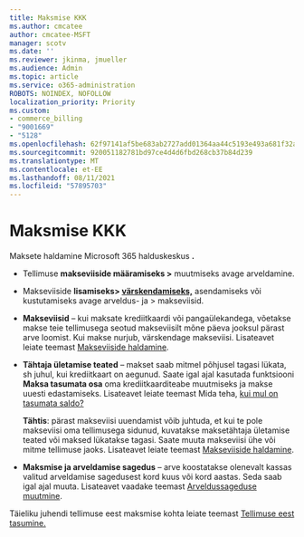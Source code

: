 ```yaml
---
title: Maksmise KKK
ms.author: cmcatee
author: cmcatee-MSFT
manager: scotv
ms.date: ''
ms.reviewer: jkinma, jmueller
ms.audience: Admin
ms.topic: article
ms.service: o365-administration
ROBOTS: NOINDEX, NOFOLLOW
localization_priority: Priority
ms.custom:
- commerce_billing
- "9001669"
- "5128"
ms.openlocfilehash: 62f97141af5be683ab2727add01364aa44c5193e493a681f32acd208f7197825
ms.sourcegitcommit: 920051182781bd97ce4d4d6fbd268cb37b84d239
ms.translationtype: MT
ms.contentlocale: et-EE
ms.lasthandoff: 08/11/2021
ms.locfileid: "57895703"
---
```

# <a name="payment-faq"></a>Maksmise KKK

Maksete haldamine Microsoft 365 halduskeskus **.**

- Tellimuse **makseviiside määramiseks [](https://go.microsoft.com/fwlink/p/?linkid=842054) >** muutmiseks avage arveldamine.
- Makseviiside **lisamiseks> [värskendamiseks,](https://go.microsoft.com/fwlink/p/?linkid=2018806)** asendamiseks või kustutamiseks avage arveldus- ja > makseviisid.

- **Makseviisid** – kui maksate krediitkaardi või pangaülekandega, võetakse makse teie tellimusega seotud makseviisilt mõne päeva jooksul pärast arve loomist. Kui makse nurjub, värskendage makseviisi. Lisateavet leiate teemast [Makseviiside haldamine](https://docs.microsoft.com/microsoft-365/commerce/billing-and-payments/manage-payment-methods).

- **Tähtaja ületamise teated** – makset saab mitmel põhjusel tagasi lükata, sh juhul, kui krediitkaart on aegunud. Saate igal ajal kasutada funktsiooni **Maksa tasumata osa** oma krediitkaarditeabe muutmiseks ja makse uuesti edastamiseks. Lisateavet leiate teemast Mida teha, [kui mul on tasumata saldo?](https://docs.microsoft.com/microsoft-365/commerce/billing-and-payments/pay-for-your-subscription#what-if-i-have-an-outstanding-balance)

    **Tähtis**: pärast makseviisi uuendamist võib juhtuda, et kui te pole makseviisi oma tellimusega sidunud, kuvatakse maksetähtaja ületamise teated või maksed lükatakse tagasi. Saate muuta makseviisi ühe või mitme tellimuse jaoks. Lisateavet leiate teemast [Makseviiside haldamine](https://docs.microsoft.com/microsoft-365/commerce/billing-and-payments/manage-payment-methods).

- **Maksmise ja arveldamise sagedus** – arve koostatakse olenevalt kassas valitud arveldamise sagedusest kord kuus või kord aastas. Seda saab igal ajal muuta. Lisateavet vaadake teemast [Arveldussageduse muutmine](https://docs.microsoft.com/microsoft-365/commerce/billing-and-payments/change-payment-frequency).

Täieliku juhendi tellimuse eest maksmise kohta leiate teemast [Tellimuse eest tasumine.](https://docs.microsoft.com/microsoft-365/commerce/billing-and-payments/pay-for-your-subscription)
